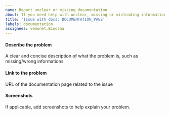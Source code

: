 ```yaml
---
name: Report unclear or missing documentation
about: If you need help with unclear, missing or misleading informations in the DSRI documentation
title: 'Issue with docs: DOCUMENTATION_PAGE'
labels: documentation
assignees: vemonet,Binosha
---
```


<!-- If you need help with unclear informations or think you have found a bug, please help us with your issue by entering the following information (otherwise you can delete this text): -->

#### Describe the problem

A clear and concise description of what the problem is, such as missing/wrong informations

#### Link to the problem

URL of the documentation page related to the issue

#### Screenshots

If applicable, add screenshots to help explain your problem.

